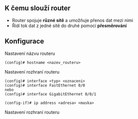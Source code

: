 ## K čemu slouží router

- Router spojuje **různé sítě** a umožňuje přenos dat mezi nimi
- Řídí tok dat z jedné sítě do druhé pomocí **přesměrování**

## Konfigurace

Nastavení názvu routeru
```
(config)# hostname <nazev_routeru>
```

Nastavení rozhraní routeru
```
(config)# interface <typ> <oznaceni>
(config)# interface FastEthernet 0/0
nebo
(config)# interface GigabitEthernet 0/0/1

(config-if)# ip address <adresa> <maska>
```

Nastavení rozhraní routeru

